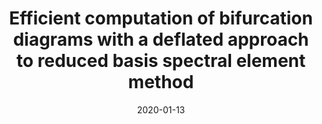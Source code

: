 ---
title: "Efficient computation of bifurcation diagrams with a deflated approach to reduced basis spectral element method"
collection: publications
permalink: /publication/2020-01-13-Efficient-computation-of-bifurcation-diagrams-with-a-deflated-approach-to-reduced-basis-spectral-element-method
date: 2020-01-13
item: 7
venue: 'Advances in Computational Mathematics'
paperurl: 'https://doi.org/10.1007/s10444-020-09827-6'
authors: 'M. Pintore, F. Pichi, M. Hess, G. Rozza, C. Canuto'
pubsource: 'journal'
---